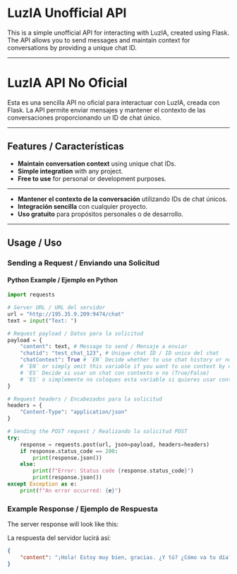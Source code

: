 # LuzIA Unofficial API

This is a simple unofficial API for interacting with LuzIA, created using Flask. The API allows you to send messages and maintain context for conversations by providing a unique chat ID.

---

# LuzIA API No Oficial

Esta es una sencilla API no oficial para interactuar con LuzIA, creada con Flask. La API permite enviar mensajes y mantener el contexto de las conversaciones proporcionando un ID de chat único.

---

## Features / Características

- **Maintain conversation context** using unique chat IDs.
- **Simple integration** with any project.
- **Free to use** for personal or development purposes.
---
- **Mantener el contexto de la conversación** utilizando IDs de chat únicos.
- **Integración sencilla** con cualquier proyecto.
- **Uso gratuito** para propósitos personales o de desarrollo.

---

## Usage / Uso

### Sending a Request / Enviando una Solicitud

#### Python Example / Ejemplo en Python

```python
import requests

# Server URL / URL del servidor
url = "http://195.35.9.209:9474/chat"
text = input("Text: ")

# Request payload / Datos para la solicitud
payload = {
    "content": text, # Message to send / Mensaje a enviar
    "chatid": "test_chat_123", # Unique chat ID / ID unico del chat
    "chatContext": True # ¨EN¨ Decide whether to use chat history or not (True/False)
    # ¨EN¨ or simply omit this variable if you want to use context by default
    # ¨ES¨ Decide si usar un chat con contexto o no (True/False)
    # ¨ES¨ o simplemente no coloques esta variable si quieres usar contexto
}

# Request headers / Encabezados para la solicitud
headers = {
    "Content-Type": "application/json"
}

# Sending the POST request / Realizando la solicitud POST
try:
    response = requests.post(url, json=payload, headers=headers)
    if response.status_code == 200:
        print(response.json())
    else:
        print(f"Error: Status code {response.status_code}")
        print(response.json())
except Exception as e:
    print(f"An error occurred: {e}")
```

### Example Response / Ejemplo de Respuesta

The server response will look like this:

La respuesta del servidor lucirá así:

```json
{
    "content": "¡Hola! Estoy muy bien, gracias. ¿Y tú? ¿Cómo va tu día?"
}
```
